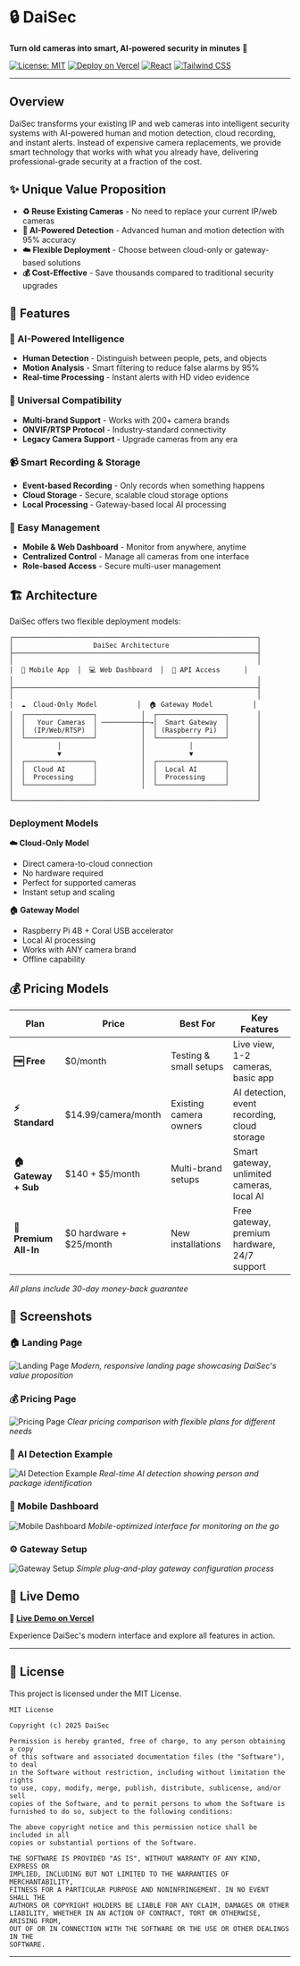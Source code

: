 # 🔒 DaiSec

**Turn old cameras into smart, AI-powered security in minutes** 🚀

[![License: MIT](https://img.shields.io/badge/License-MIT-yellow.svg)](https://opensource.org/licenses/MIT)
[![Deploy on Vercel](https://img.shields.io/badge/deploy%20on-vercel-black.svg)](https://vercel.com/new/clone?repository-url=https://github.com/berkaynez/daisec-web-project)
[![React](https://img.shields.io/badge/React-18+-blue.svg)](https://reactjs.org/)
[![Tailwind CSS](https://img.shields.io/badge/Tailwind-3+-38B2AC.svg)](https://tailwindcss.com/)

---

## Overview

DaiSec transforms your existing IP and web cameras into intelligent security systems with AI-powered human and motion detection, cloud recording, and instant alerts. Instead of expensive camera replacements, we provide smart technology that works with what you already have, delivering professional-grade security at a fraction of the cost.

## ✨ Unique Value Proposition

- **♻️ Reuse Existing Cameras** - No need to replace your current IP/web cameras
- **🤖 AI-Powered Detection** - Advanced human and motion detection with 95% accuracy
- **☁️ Flexible Deployment** - Choose between cloud-only or gateway-based solutions
- **💰 Cost-Effective** - Save thousands compared to traditional security upgrades

## 🚀 Features

### 🧠 AI-Powered Intelligence
- **Human Detection** - Distinguish between people, pets, and objects
- **Motion Analysis** - Smart filtering to reduce false alarms by 95%
- **Real-time Processing** - Instant alerts with HD video evidence

### 🔗 Universal Compatibility
- **Multi-brand Support** - Works with 200+ camera brands
- **ONVIF/RTSP Protocol** - Industry-standard connectivity
- **Legacy Camera Support** - Upgrade cameras from any era

### 📹 Smart Recording & Storage
- **Event-based Recording** - Only records when something happens
- **Cloud Storage** - Secure, scalable cloud storage options
- **Local Processing** - Gateway-based local AI processing

### 🎯 Easy Management
- **Mobile & Web Dashboard** - Monitor from anywhere, anytime
- **Centralized Control** - Manage all cameras from one interface
- **Role-based Access** - Secure multi-user management

## 🏗️ Architecture

DaiSec offers two flexible deployment models:

```
┌─────────────────────────────────────────────────────────────┐
│                    DaiSec Architecture                      │
├─────────────────────────────────────────────────────────────┤
│                                                             │
│  📱 Mobile App  │  💻 Web Dashboard  │  🔗 API Access      │
│                                                             │
├─────────────────────────────────────────────────────────────┤
│                                                             │
│  ☁️  Cloud-Only Model          │  🏠 Gateway Model          │
│  ┌─────────────────┐           │  ┌─────────────────┐       │
│  │   Your Cameras  │ ──────────┼─→│  Smart Gateway  │       │
│  │  (IP/Web/RTSP)  │           │  │ (Raspberry Pi)  │       │
│  └─────────────────┘           │  └─────────────────┘       │
│           │                    │           │                │
│           ▼                    │           ▼                │
│  ┌─────────────────┐           │  ┌─────────────────┐       │
│  │  Cloud AI       │           │  │  Local AI       │       │
│  │  Processing     │           │  │  Processing     │       │
│  └─────────────────┘           │  └─────────────────┘       │
│                                                             │
└─────────────────────────────────────────────────────────────┘
```

### Deployment Models

**☁️ Cloud-Only Model**
- Direct camera-to-cloud connection
- No hardware required
- Perfect for supported cameras
- Instant setup and scaling

**🏠 Gateway Model**
- Raspberry Pi 4B + Coral USB accelerator
- Local AI processing
- Works with ANY camera brand
- Offline capability

## 💰 Pricing Models

| Plan | Price | Best For | Key Features |
|------|-------|----------|--------------|
| **🆓 Free** | $0/month | Testing & small setups | Live view, 1-2 cameras, basic app |
| **⚡ Standard** | $14.99/camera/month | Existing camera owners | AI detection, event recording, cloud storage |
| **🏠 Gateway + Sub** | $140 + $5/month | Multi-brand setups | Smart gateway, unlimited cameras, local AI |
| **👑 Premium All-In** | $0 hardware + $25/month | New installations | Free gateway, premium hardware, 24/7 support |

*All plans include 30-day money-back guarantee*

## 📸 Screenshots

### 🏠 Landing Page
![Landing Page](docs/screenshots/landing.png)
*Modern, responsive landing page showcasing DaiSec's value proposition*

### 💰 Pricing Page
![Pricing Page](docs/screenshots/pricing.png)
*Clear pricing comparison with flexible plans for different needs*

### 🤖 AI Detection Example
![AI Detection Example](docs/screenshots/detection.png)
*Real-time AI detection showing person and package identification*

### 📱 Mobile Dashboard
![Mobile Dashboard](docs/screenshots/mobile.png)
*Mobile-optimized interface for monitoring on the go*

### ⚙️ Gateway Setup
![Gateway Setup](docs/screenshots/gateway.png)
*Simple plug-and-play gateway configuration process*

## 🔗 Live Demo

**🔗 [Live Demo on Vercel](https://daisectest.vercel.app)**

Experience DaiSec's modern interface and explore all features in action.

---

## 📄 License

This project is licensed under the MIT License.

```
MIT License

Copyright (c) 2025 DaiSec

Permission is hereby granted, free of charge, to any person obtaining a copy
of this software and associated documentation files (the "Software"), to deal
in the Software without restriction, including without limitation the rights
to use, copy, modify, merge, publish, distribute, sublicense, and/or sell
copies of the Software, and to permit persons to whom the Software is
furnished to do so, subject to the following conditions:

The above copyright notice and this permission notice shall be included in all
copies or substantial portions of the Software.

THE SOFTWARE IS PROVIDED "AS IS", WITHOUT WARRANTY OF ANY KIND, EXPRESS OR
IMPLIED, INCLUDING BUT NOT LIMITED TO THE WARRANTIES OF MERCHANTABILITY,
FITNESS FOR A PARTICULAR PURPOSE AND NONINFRINGEMENT. IN NO EVENT SHALL THE
AUTHORS OR COPYRIGHT HOLDERS BE LIABLE FOR ANY CLAIM, DAMAGES OR OTHER
LIABILITY, WHETHER IN AN ACTION OF CONTRACT, TORT OR OTHERWISE, ARISING FROM,
OUT OF OR IN CONNECTION WITH THE SOFTWARE OR THE USE OR OTHER DEALINGS IN THE
SOFTWARE.
```

---